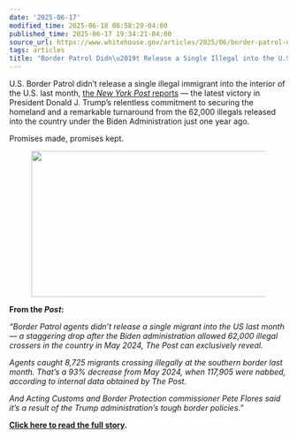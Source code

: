 ```yaml
---
date: '2025-06-17'
modified_time: 2025-06-18 08:58:29-04:00
published_time: 2025-06-17 19:34:21-04:00
source_url: https://www.whitehouse.gov/articles/2025/06/border-patrol-didnt-release-a-single-illegal-into-the-u-s-last-month/
tags: articles
title: "Border Patrol Didn\u2019t Release a Single Illegal into the U.S. Last Month"
---
```

 
U.S. Border Patrol didn’t release a single illegal immigrant into the
interior of the U.S. last month, [the *New York Post*
reports](https://nypost.com/2025/06/17/us-news/border-agents-didnt-release-a-single-illegal-migrant-into-the-us-last-month-border-patrol/)
— the latest victory in President Donald J. Trump’s relentless
commitment to securing the homeland and a remarkable turnaround from the
62,000 illegals released into the country under the Biden Administration
just one year ago.

Promises made, promises kept.

<figure>
<img
src="https://www.whitehouse.gov/wp-content/uploads/2025/06/may-will-cain-graphic-border-fnc.jpg"
style="width:600px" decoding="async" data-fetchpriority="high"
sizes="(max-width: 606px) 100vw, 606px"
srcset="https://www.whitehouse.gov/wp-content/uploads/2025/06/may-will-cain-graphic-border-fnc.jpg 606w, https://www.whitehouse.gov/wp-content/uploads/2025/06/may-will-cain-graphic-border-fnc.jpg?resize=600,261 600w"
width="606" height="264" />
</figure>

**From the *Post*:**

*“Border Patrol agents didn’t release a single migrant into the US last
month — a staggering drop after the Biden administration allowed 62,000
illegal crossers in the country in May 2024, The Post can exclusively
reveal.*

*Agents caught 8,725 migrants crossing illegally at the southern border
last month. That’s a 93% decrease from May 2024, when 117,905 were
nabbed, according to internal data obtained by The Post.*

*And Acting Customs and Border Protection commissioner Pete Flores said
it’s a result of the Trump administration’s tough border policies.”*

[**Click here to read the full
story**](https://nypost.com/2025/06/17/us-news/border-agents-didnt-release-a-single-illegal-migrant-into-the-us-last-month-border-patrol/)**.**
